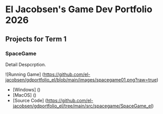 # El Jacobsen's Game Dev Portfolio 2026

## Projects for Term 1

### SpaceGame

Detail Despcrption.

![Running Game] (https://github.com/el-jacobsen/gdportfolio_el/blob/main/images/spacegame01.png?raw=true)

* [Windows] ()
* [MacOS] ()
* [Source Code] (https://github.com/el-jacobsen/gdportfolio_el/tree/main/src/spacegame/SpaceGame_el)
